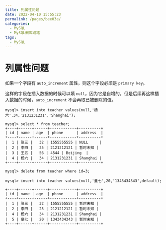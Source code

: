 ```yaml
---
title: 列属性问题
date: 2022-04-10 15:55:23
permalink: /pages/bee03e/
categories:
  - MySQL
  - MySQL删库跑路
tags:
  - MySQL
---
```

# 列属性问题

如果一个字段有 `auto_increment` 属性，则这个字段必须是 `primary key`。

这样的字段在插入数据的时候可以填 `null`，因为它是自增的。但是后续再这样插入数据的时候，`auto_increment` 不会再取已被删除的值。

```mysql
mysql> insert into teacher values(null,'杨六',34,'2131231231','Shanghai');
```

```mysql
mysql> select * from teacher;
+----+------+------+------------+----------+
| id | name | age  | phone      | address  |
+----+------+------+------------+----------+
|  1 | 张三 |   32 | 1555555555 | NULL     |
|  2 | 李四 |   25 | 2121212121 | 暂时未知 |
|  3 | 王五 |   56 | 4544 | Beijing  |
|  4 | 杨六 |   34 | 2131231231 | Shanghai |
+----+------+------+------------+----------+
```

```mysql
mysql> delete from teacher where id=3;
```

```mysql
mysql> insert into teacher values(null,'童七',20,'1343434343',default);
```

```mysql
+----+------+------+------------+----------+
| id | name | age  | phone      | address  |
+----+------+------+------------+----------+
|  1 | 张三 |   32 | 1555555555 | 暂时未知 |
|  2 | 李四 |   25 | 2121212121 | 暂时未知 |
|  4 | 杨六 |   34 | 2131231231 | Shanghai |
|  5 | 童七 |   20 | 1343434343 | 暂时未知 |
+----+------+------+------------+----------+
```

